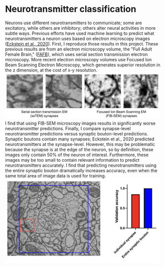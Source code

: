 # Neurotransmitter classification
Neurons use different neurotransmitters to communicate; some are excitatory, while others are inhibitory; others alter neural activities in more subtle ways. 
Previous efforts have used machine learning to predict what neurotransmitters a neuron uses based on electron microscopy images ([Eckstein et al., 2020](https://www.biorxiv.org/content/10.1101/2020.06.12.148775v2)).
First, I reproduce those results in this project.
These previous results are from an electron microscopy volume, the "Full Adult Female Brain," ([FAFB](https://www.ncbi.nlm.nih.gov/pmc/articles/PMC6063995/)), which uses serial section transmission electron microscopy.
More recent electron microscopy volumes use Focused Ion Beam Scanning Electron Microscopy, which generates superior resolution in the z dimension, at the cost of x-y resolution.
![ssTEM vs. FIB-SEM](https://github.com/philshiu/Neurotransmitter-classification/blob/main/Readme%20Images/ssTEM%20vs%20FIBSEM.png?raw=true)
I find that using FIB-SEM microscopy images results in significantly worse neurotransmitter predictions.
Finally, I compare synapse-level neurotransmitter predictions versus synaptic bouton-level predictions. Synaptic boutons contain many synapses; Eckstein et al., 2020 predicted
neurotransmitters at the synapse-level. However, this may be problematic because the synapse
is at the edge of the neuron, so by definition, these images only contain 50% of the neuron of interest. Furthermore, these images may be too small to contain relevant information to predict
neurotransmitters accurately. I find that predicting neurotransmitters using the entire synaptic bouton dramatically increases accuracy, even when the same total area of image data
is used for training.
![Bouton vs. Synapse](https://github.com/philshiu/Neurotransmitter-classification/blob/main/Readme%20Images/Bouton%20vs%20synapse.png?raw=true)
